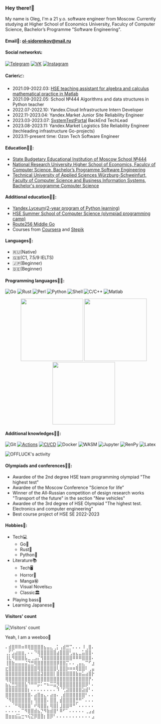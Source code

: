 ### Hey there!👋
My name is Oleg, I'm a 21 y.o. software engineer from Moscow.
Currently studying at Higher School of Economics University, Faculcy of Computer Science, Bachelor’s Programme "Software Engineering".

#### Email💌: ol-sidorenkov@mail.ru

#### Social networks📞:
[![Telegram](https://img.shields.io/badge/telegram-1DA1F2?logo=telegram&style=for-the-badge&logoColor=fff)](https://t.me/olegsama)
[![VK](https://img.shields.io/badge/VK-4b74a2?logo=vk&style=for-the-badge&logoColor=fff)](https://vk.com/olegsama)
[![Instagram](https://img.shields.io/badge/Instagram-fd5342?logo=instagram&style=for-the-badge&logoColor=fff)](https://www.instagram.com/olegsama)

#### Carier📈:
- 2021.09-2022.03: [HSE teaching assistant for algebra and calculus mathematical practice in Matlab](https://cs.hse.ru/initiative/2021/2022-2)
- 2021.09-2022.05: School №444 Algorithms and data structures in Python teacher
- 2022.07-2022.10: Yandex.Cloud Infrastructure Intern Developer
- 2022.11-2023.04: Yandex.Market Junior Site Reliability Engineer
- 2023.03-2023.07: [SystemTestPortal](https://www.systemtestportal.org/) BackEnd TechLead
- 2023.08-2023.11: Yandex.Market Logistics Site Reliability Engineer (techleading infrastructure Go-projects)
- 2023.11-present time: Ozon Tech Software Engineer

#### Education👨‍🎓:
- [State Budgetary Educational Institution of Moscow School №444](https://schv444.mskobr.ru)
- [National Research University Higher School of Economics, Faculcy of Computer Science, Bachelor’s Programme Software Engineering](https://www.hse.ru/en/ba/se)
- [Technical University of Applied Sciences Würzburg-Schweinfurt, Faculty of Computer Science and Business Information Systems, Bachelor's programme Computer Science](https://fiw.thws.de/en/)

#### Additional education👨‍🔧:
- [Yandex.Lyceum(2-year program of Python learning)](https://yandexlyceum.ru)
- [HSE Summer School of Computer Science (olympiad programming camp)](https://cs.hse.ru/csss)
- [Route256 Middle Go](https://route256.ozon.ru/go-developer)
- Courses from [Coursera](https://www.coursera.org) and [Stepik](https://stepik.org/users/153748980/certificates)

#### Languages👅:
- 🇷🇺(Native)
- 🇬🇧(C1, 7.5/9 IELTS)
- 🇯🇵(Beginner)
- 🇩🇪(Beginner)

#### Programming languages👨‍💻:
![Go](https://img.shields.io/badge/-Go-f7d3a4?style=for-the-badge&logo=go&logoColor=6cc)
![Rust](https://img.shields.io/badge/-Rust-868782?style=for-the-badge&logo=rust&logoColor=633)
![Perl](https://img.shields.io/badge/-Perl-4b5c87?style=for-the-badge&logo=Perl)
![Python](https://img.shields.io/badge/-Python-ffd541?style=for-the-badge&logo=Python)
![Shell](https://img.shields.io/badge/-Shell-273139?style=for-the-badge&logo=Bash)
![C/C++](https://img.shields.io/badge/C/C++-1c598f?style=for-the-badge&logo=cplusplus&logoColor=fff)
![Matlab](https://img.shields.io/badge/Matlab-d4291c?style=for-the-badge&logo=MatLab)

<p align="center">
  <img height="200" src="https://github-readme-stats.vercel.app/api/top-langs/?username=OFFLUCK&langs_count=10&layout=compact"/>
  <img height="200" src="https://github-readme-stats.vercel.app/api?username=OFFLUCK"/>
  <img height="200" src="https://github-readme-streak-stats.herokuapp.com/?user=OFFLUCK"/>
</p>

#### Additional knowledges👨‍🏭:
![Git](https://img.shields.io/badge/-Git-e25a39?style=for-the-badge&logo=git&logoColor=fff)
[![Actions](https://img.shields.io/badge/-Actions-25292e?style=for-the-badge&logo=github&logoColor=fff)](https://github.com/OFFLUCK)
[![CI/CD](https://img.shields.io/badge/-CI/CD-4a4e9e?style=for-the-badge&logo=gitlab&logoColor=#FC6D26)](https://gitlab.com/OFFLUCK)
![Docker](https://img.shields.io/badge/-Docker-ebf8ff?style=for-the-badge&logo=docker)
![WASM](https://img.shields.io/badge/-WASM-80e3ff?style=for-the-badge&logo=webassembly)
![Jupyter](https://img.shields.io/badge/-Jupyter-616362?style=for-the-badge&logo=jupyter&logoColor=f63)
![RenPy](https://img.shields.io/badge/-RenPy-e7d3bf?style=for-the-badge&logo=renpy&logoColor=f66)
![Latex](https://img.shields.io/badge/-Latex-4dffff?style=for-the-badge&logo=latex&logoColor=044)

<img alt="OFFLUCK's activity" src="https://github-readme-activity-graph.cyclic.app/graph/?username=OFFLUCK&theme=github-light&custom_title=OFFLUCK%27s%20activity"/>

#### Olympiads and conferences👨‍🏫:
- Awardee of the 2nd degree HSE team programming olympiad "The highest test"
- Awardee of the Moscow Conference "Science for life”
- Winner of the All-Russian competition of design research works "Transport of the future" in the section "New vehicles"
- Awardee of the 3rd degree of HSE Olympiad "The highest test. Electronics and computer engineering”
- Best course project of HSE SE 2022-2023

#### Hobbies👾:
- Tech💻
  - Go🦫
  - Rust🦀
  - Python🐍
- Literature📚
  - Tech🖥️
  - Horror👻
  - Manga㊙️
  - Visual Novels💴
  - Classic🏛
- Playing bass🎸
- Learning Japanese🎌

#### Visitors' count
<img alt="Visitors' count" src="https://count.getloli.com/get/@offluck?theme=gelbooru"/>

Yeah, I am a weeboo🎎

⠄⣾⣿⠿⠿⠶⠿⢿⣿⣿⣿⣿⣦⣤⣄⢀⡅⢠⣾⣛⡉⠄⠄⠄⠸⢀⣿⠄<br/>
⢀⡋⣡⣴⣶⣶⡀⠄⠄⠙⢿⣿⣿⣿⣿⣿⣴⣿⣿⣿⢃⣤⣄⣀⣥⣿⣿⠄<br/>
⢸⣇⠻⣿⣿⣿⣧⣀⢀⣠⡌⢻⣿⣿⣿⣿⣿⣿⣿⣿⣿⠿⠿⠿⣿⣿⣿⠄<br/>
⢸⣿⣷⣤⣤⣤⣬⣙⣛⢿⣿⣿⣿⣿⣿⣿⡿⣿⣿⡍⠄⠄⢀⣤⣄⠉⠋⣰<br/>
⣖⣿⣿⣿⣿⣿⣿⣿⣿⣿⢿⣿⣿⣿⣿⣿⢇⣿⣿⡷⠶⠶⢿⣿⣿⠇⢀⣤<br/>
⣿⣿⣿⣿⣿⣿⣿⣿⣿⣿⣿⣽⣿⣿⣿⡇⣿⣿⣿⣿⣿⣿⣷⣶⣥⣴⣿⡗<br/>
⢿⣿⣿⣿⣿⣿⣿⣿⣿⣿⣿⣿⣿⣿⣿⣿⣿⣿⣿⣿⣿⣿⣿⣿⣿⣿⡟⠄<br/>
⣦⣌⣛⣻⣿⣿⣧⠙⠛⠛⡭⠅⠒⠦⠭⣭⡻⣿⣿⣿⣿⣿⣿⣿⣿⡿⠃⠄<br/>
⣿⣿⣿⣿⣿⣿⣿⡆⠄⠄⠄⠄⠄⠄⠄⠄⠹⠈⢋⣽⣿⣿⣿⣿⣵⣾⠃⠄<br/>
⣿⣿⣿⣿⣿⣿⣿⣿⠄⣴⣿⣶⣄⠄⣴⣶⠄⢀⣾⣿⣿⣿⣿⣿⣿⠃⠄⠄<br/>
⠈⠻⣿⣿⣿⣿⣿⣿⡄⢻⣿⣿⣿⠄⣿⣿⡀⣾⣿⣿⣿⣿⣛⠛⠁⠄⠄⠄<br/>
⠄⠄⠈⠛⢿⣿⣿⣿⠁⠞⢿⣿⣿⡄⢿⣿⡇⣸⣿⣿⠿⠛⠁⠄⠄⠄⠄⠄<br/>
⠄⠄⠄⠄⠄⠉⠻⣿⣿⣾⣦⡙⠻⣷⣾⣿⠃⠿⠋⠁⠄⠄⠄⠄⠄⢀⣠⣴<br/>
⣿⣶⣶⣮⣥⣒⠲⢮⣝⡿⣿⣿⡆⣿⡿⠃⠄⠄⠄⠄⠄⠄⠄⠄⠄⠄⠄⣠<br/>





<!--
**OFFLUCK/OFFLUCK** is a ✨ _special_ ✨ repository because its `README.md` (this file) appears on your GitHub profile.

Here are some ideas to get you started:

- 🔭 I’m currently working on ...
- 🌱 I’m currently learning ...
- 👯 I’m looking to collaborate on ...
- 🤔 I’m looking for help with ...
- 💬 Ask me about ...
- 📫 How to reach me: ...
- 😄 Pronouns: ...
- ⚡ Fun fact: ...
-->
